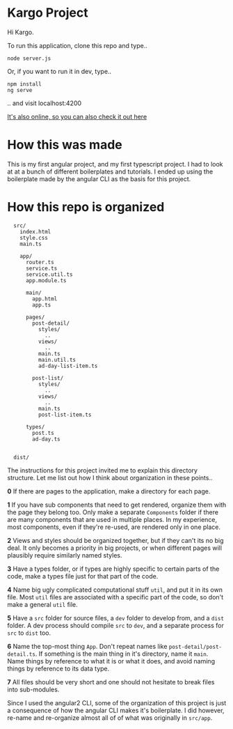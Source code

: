 # Kargo Project

Hi Kargo.

To run this application, clone this repo and type..

```
node server.js
```

Or, if you want to run it in dev, type..

```
npm install
ng serve
```

.. and visit localhost:4200

[It's also online, so you can also check it out here](http://chadtech-kargo-project.surge.sh)

# How this was made

This is my first angular project, and my first typescript project. I had to look at at a bunch of different boilerplates and tutorials. I ended up using the boilerplate made by the angular CLI as the basis for this project.

# How this repo is organized

```
  src/
    index.html
    style.css
    main.ts

    app/
      router.ts
      service.ts
      service.util.ts
      app.module.ts

      main/
        app.html
        app.ts
      
      pages/
        post-detail/
          styles/
            ..
          views/
            ..
          main.ts
          main.util.ts
          ad-day-list-item.ts
      
        post-list/
          styles/
            ..
          views/
            ..
          main.ts
          post-list-item.ts
      
      types/
        post.ts
        ad-day.ts


  dist/

```


The instructions for this project invited me to explain this directory structure. Let me list out how I think about organization in these points..

**0** If there are pages to the application, make a directory for each page.

**1** If you have sub components that need to get rendered, organize them with the page they belong too. Only make a separate `Components` folder if there are many components that are used in multiple places. In my experience, most components, even if they're re-used, are rendered only in one place.

**2** Views and styles should be organized together, but if they can't its no big deal. It only becomes a priority in big projects, or when different pages will plausibly require similarly named styles.

**3** Have a types folder, or if types are highly specific to certain parts of the code, make a types file just for that part of the code.

**4** Name big ugly complicated computational stuff `util`, and put it in its own file. Most `util` files are associated with a specific part of the code, so don't make a general `util` file.

**5** Have a `src` folder for source files, a `dev` folder to develop from, and a `dist` folder. A dev process should compile `src` to `dev`, and a separate process for `src` to `dist` too.

**6** Name the top-most thing `App`. Don't repeat names like `post-detail/post-detail.ts`. If something is the main thing in it's directory, name it `main`. Name things by reference to what it is or what it does, and avoid naming things by reference to its data type.

**7** All files should be very short and one should not hesitate to break files into sub-modules.

Since I used the angular2 CLI, some of the organization of this project is just a consequence of how the angular CLI makes it's boilerplate. I did however, re-name and re-organize almost all of of what was originally in `src/app`.











